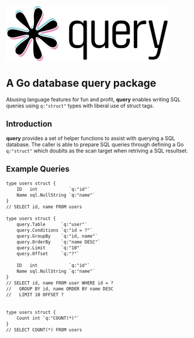 ![query](logo.svg)

# A Go database query package

Abusing language features for fun and profit, **query** enables writing SQL queries using `q:"struct"` types with liberal use of struct tags.

## Introduction

**query** provides a set of helper functions to assist with querying a SQL database. The caller is able to prepare SQL queries through defining a Go `q:"struct"` which doublts as the scan target when retriving a SQL resultset.

## Example Queries

    type users struct {
        ID   int            `q:"id"`
        Name sql.NullString `q:"name"`
    }
    // SELECT id, name FROM users

    type users struct {
        query.Table      `q:"user"`
        query.Conditions `q:"id = ?"`
        query.GroupBy    `q:"id, name"`
        query.OrderBy    `q:"name DESC"`
        query.Limit      `q:"10"`
        query.Offset     `q:"?"`

        ID   int            `q:"id"`
        Name sql.NullString `q:"name"`
    }
    // SELECT id, name FROM user WHERE id = ?
    //   GROUP BY id, name ORDER BY name DESC
    //   LIMIT 10 OFFSET ?


    type users struct {
        Count int `q:"COUNT(*)"`
    }
    // SELECT COUNT(*) FROM users
